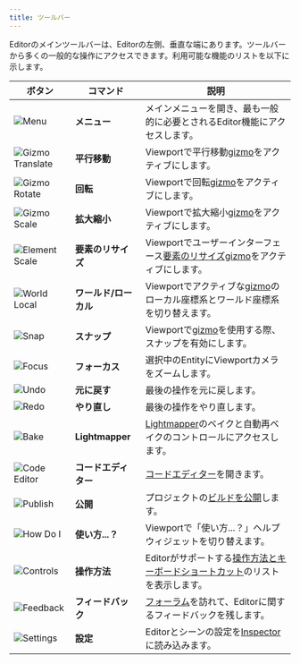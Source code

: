 ```yaml
---
title: ツールバー
---
```


Editorのメインツールバーは、Editorの左側、垂直な端にあります。ツールバーから多くの一般的な操作にアクセスできます。利用可能な機能のリストを以下に示します。

| ボタン | コマンド | 説明 |
| ------ | ------- | ----------- |
| ![Menu](/img/user-manual/editor/toolbar/menu.png) | **メニュー** | メインメニューを開き、最も一般的に必要とされるEditor機能にアクセスします。 |
| ![Gizmo Translate](/img/user-manual/editor/toolbar/translate.png) | **平行移動** | Viewportで平行移動[gizmo](../viewport#gizmos)をアクティブにします。 |
| ![Gizmo Rotate](/img/user-manual/editor/toolbar/rotate.png) | **回転** | Viewportで回転[gizmo](../viewport#gizmos)をアクティブにします。 |
| ![Gizmo Scale](/img/user-manual/editor/toolbar/scale.png) | **拡大縮小** | Viewportで拡大縮小[gizmo](../viewport#gizmos)をアクティブにします。 |
| ![Element Scale](/img/user-manual/editor/toolbar/resize-element.png) | **要素のリサイズ** | Viewportでユーザーインターフェース[要素のリサイズgizmo](/user-manual/user-interface/elements#element-resizing)をアクティブにします。 |
| ![World Local](/img/user-manual/editor/toolbar/world-local.png) | **ワールド/ローカル** | Viewportでアクティブな[gizmo](../viewport#gizmos)のローカル座標系とワールド座標系を切り替えます。 |
| ![Snap](/img/user-manual/editor/toolbar/snap.png) | **スナップ** | Viewportで[gizmo](../viewport#gizmos)を使用する際、スナップを有効にします。 |
| ![Focus](/img/user-manual/editor/toolbar/focus.png) | **フォーカス** | 選択中のEntityにViewportカメラをズームします。 |
| ![Undo](/img/user-manual/editor/toolbar/undo.png) | **元に戻す** | 最後の操作を元に戻します。 |
| ![Redo](/img/user-manual/editor/toolbar/redo.png) | **やり直し** | 最後の操作をやり直します。 |
| ![Bake](/img/user-manual/editor/toolbar/lightmapper.png) | **Lightmapper** | [Lightmapper](/user-manual/graphics/lighting/runtime-lightmaps)のベイクと自動再ベイクのコントロールにアクセスします。 |
| ![Code Editor](/img/user-manual/editor/toolbar/code-editor.png) | **コードエディター** | [コードエディター](/user-manual/scripting/editor-users/code-editor)を開きます。 |
| ![Publish](/img/user-manual/editor/toolbar/publish.png) | **公開** | プロジェクトの[ビルドを公開](/user-manual/editor/publishing/web/playcanvas-hosting#publishing-a-new-build)します。 |
| ![How Do I](/img/user-manual/editor/toolbar/how-do-i.png) | **使い方...？** | Viewportで「使い方...？」ヘルプウィジェットを切り替えます。 |
| ![Controls](/img/user-manual/editor/toolbar/controls.png) | **操作方法** | Editorがサポートする[操作方法とキーボードショートカット](../keyboard-shortcuts)のリストを表示します。 |
| ![Feedback](/img/user-manual/editor/toolbar/feedback.png) | **フィードバック** | [フォーラム](https://forum.playcanvas.com/t/playcanvas-editor-feedback)を訪れて、Editorに関するフィードバックを残します。 |
| ![Settings](/img/user-manual/editor/toolbar/settings.png) | **設定** | Editorとシーンの設定を[Inspector](../inspector)に読み込みます。 |
